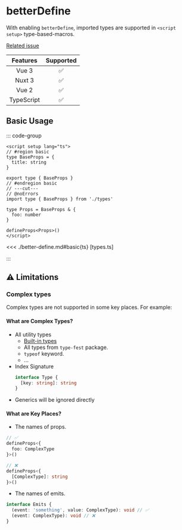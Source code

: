 # betterDefine

<StabilityLevel level="stable" />

With enabling `betterDefine`, imported types are supported in `<script setup>` type-based-macros.

[Related issue](https://github.com/vuejs/core/issues/4294)

|  Features  |     Supported      |
| :--------: | :----------------: |
|   Vue 3    | :white_check_mark: |
|   Nuxt 3   | :white_check_mark: |
|   Vue 2    | :white_check_mark: |
| TypeScript | :white_check_mark: |

## Basic Usage

::: code-group

```vue twoslash [App.vue]
<script setup lang="ts">
// #region basic
type BaseProps = {
  title: string
}

export type { BaseProps }
// #endregion basic
// ---cut---
// @noErrors
import type { BaseProps } from './types'

type Props = BaseProps & {
  foo: number
}

defineProps<Props>()
</script>
```

<<< ./better-define.md#basic{ts} [types.ts]

:::

## ⚠️ Limitations

### Complex types

Complex types are not supported in some key places. For example:

#### What are Complex Types?

- All utility types
  - [Built-in types](https://www.typescriptlang.org/docs/handbook/utility-types.html)
  - All types from `type-fest` package.
  - `typeof` keyword.
  - ...
- Index Signature
  ```ts
  interface Type {
    [key: string]: string
  }
  ```
- Generics will be ignored directly

#### What are Key Places?

- The names of props.

```ts
// ✅
defineProps<{
  foo: ComplexType
}>()

// ❌
defineProps<{
  [ComplexType]: string
}>()
```

- The names of emits.

```ts
interface Emits {
  (event: 'something', value: ComplexType): void // ✅
  (event: ComplexType): void // ❌
}
```
